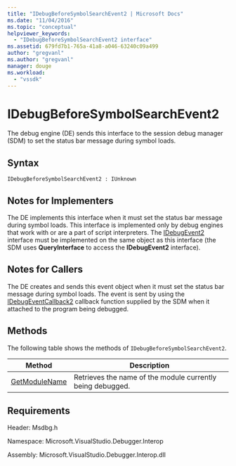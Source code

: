```yaml
---
title: "IDebugBeforeSymbolSearchEvent2 | Microsoft Docs"
ms.date: "11/04/2016"
ms.topic: "conceptual"
helpviewer_keywords: 
  - "IDebugBeforeSymbolSearchEvent2 interface"
ms.assetid: 679fd7b1-765a-41a8-a046-63240c09a499
author: "gregvanl"
ms.author: "gregvanl"
manager: douge
ms.workload: 
  - "vssdk"
---
```

# IDebugBeforeSymbolSearchEvent2
The debug engine (DE) sends this interface to the session debug manager (SDM) to set the status bar message during symbol loads.  
  
## Syntax  
  
```  
IDebugBeforeSymbolSearchEvent2 : IUnknown  
```  
  
## Notes for Implementers  
 The DE implements this interface when it must set the status bar message during symbol loads. This interface is implemented only by debug engines that work with or are a part of script interpreters. The [IDebugEvent2](../../../extensibility/debugger/reference/idebugevent2.md) interface must be implemented on the same object as this interface (the SDM uses **QueryInterface** to access the **IDebugEvent2** interface).  
  
## Notes for Callers  
 The DE creates and sends this event object when it must set the status bar message during symbol loads. The event is sent by using the [IDebugEventCallback2](../../../extensibility/debugger/reference/idebugeventcallback2.md) callback function supplied by the SDM when it attached to the program being debugged.  
  
## Methods  
 The following table shows the methods of `IDebugBeforeSymbolSearchEvent2`.  
  
|Method|Description|  
|------------|-----------------|  
|[GetModuleName](../../../extensibility/debugger/reference/idebugbeforesymbolsearchevent2-getmodulename.md)|Retrieves the name of the module currently being debugged.|  
  
## Requirements  
 Header: Msdbg.h  
  
 Namespace: Microsoft.VisualStudio.Debugger.Interop  
  
 Assembly: Microsoft.VisualStudio.Debugger.Interop.dll